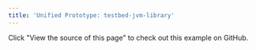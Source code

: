 ```yaml
---
title: 'Unified Prototype: testbed-jvm-library'
---
```


Click "View the source of this page" to check out this example on GitHub.
